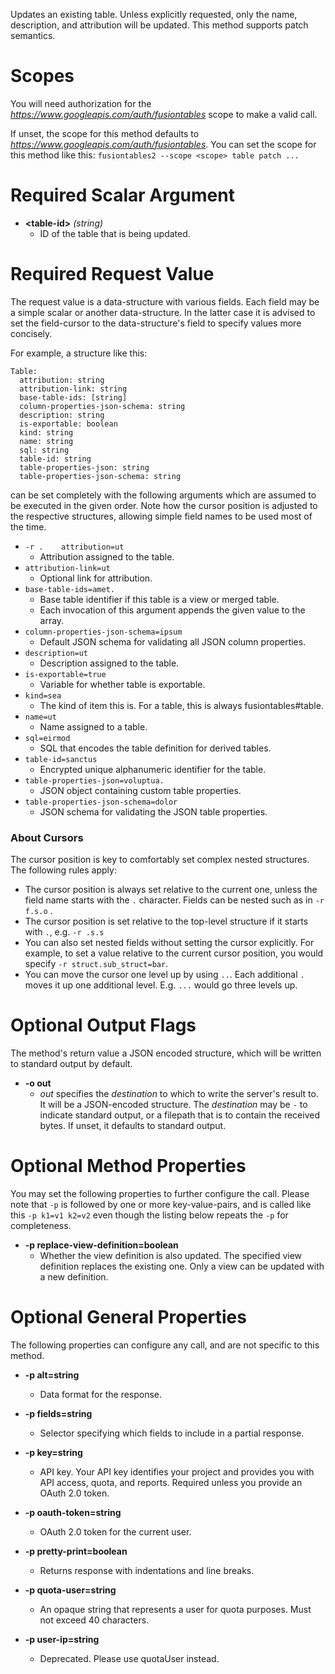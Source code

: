 Updates an existing table. Unless explicitly requested, only the name, description, and attribution will be updated. This method supports patch semantics.
# Scopes

You will need authorization for the *https://www.googleapis.com/auth/fusiontables* scope to make a valid call.

If unset, the scope for this method defaults to *https://www.googleapis.com/auth/fusiontables*.
You can set the scope for this method like this: `fusiontables2 --scope <scope> table patch ...`
# Required Scalar Argument
* **&lt;table-id&gt;** *(string)*
    - ID of the table that is being updated.
# Required Request Value

The request value is a data-structure with various fields. Each field may be a simple scalar or another data-structure.
In the latter case it is advised to set the field-cursor to the data-structure's field to specify values more concisely.

For example, a structure like this:
```
Table:
  attribution: string
  attribution-link: string
  base-table-ids: [string]
  column-properties-json-schema: string
  description: string
  is-exportable: boolean
  kind: string
  name: string
  sql: string
  table-id: string
  table-properties-json: string
  table-properties-json-schema: string

```

can be set completely with the following arguments which are assumed to be executed in the given order. Note how the cursor position is adjusted to the respective structures, allowing simple field names to be used most of the time.

* `-r .    attribution=ut`
    - Attribution assigned to the table.
* `attribution-link=ut`
    - Optional link for attribution.
* `base-table-ids=amet.`
    - Base table identifier if this table is a view or merged table.
    - Each invocation of this argument appends the given value to the array.
* `column-properties-json-schema=ipsum`
    - Default JSON schema for validating all JSON column properties.
* `description=ut`
    - Description assigned to the table.
* `is-exportable=true`
    - Variable for whether table is exportable.
* `kind=sea`
    - The kind of item this is. For a table, this is always fusiontables#table.
* `name=ut`
    - Name assigned to a table.
* `sql=eirmod`
    - SQL that encodes the table definition for derived tables.
* `table-id=sanctus`
    - Encrypted unique alphanumeric identifier for the table.
* `table-properties-json=voluptua.`
    - JSON object containing custom table properties.
* `table-properties-json-schema=dolor`
    - JSON schema for validating the JSON table properties.


### About Cursors

The cursor position is key to comfortably set complex nested structures. The following rules apply:

* The cursor position is always set relative to the current one, unless the field name starts with the `.` character. Fields can be nested such as in `-r f.s.o` .
* The cursor position is set relative to the top-level structure if it starts with `.`, e.g. `-r .s.s`
* You can also set nested fields without setting the cursor explicitly. For example, to set a value relative to the current cursor position, you would specify `-r struct.sub_struct=bar`.
* You can move the cursor one level up by using `..`. Each additional `.` moves it up one additional level. E.g. `...` would go three levels up.


# Optional Output Flags

The method's return value a JSON encoded structure, which will be written to standard output by default.

* **-o out**
    - *out* specifies the *destination* to which to write the server's result to.
      It will be a JSON-encoded structure.
      The *destination* may be `-` to indicate standard output, or a filepath that is to contain the received bytes.
      If unset, it defaults to standard output.
# Optional Method Properties

You may set the following properties to further configure the call. Please note that `-p` is followed by one 
or more key-value-pairs, and is called like this `-p k1=v1 k2=v2` even though the listing below repeats the
`-p` for completeness.

* **-p replace-view-definition=boolean**
    - Whether the view definition is also updated. The specified view definition replaces the existing one. Only a view can be updated with a new definition.

# Optional General Properties

The following properties can configure any call, and are not specific to this method.

* **-p alt=string**
    - Data format for the response.

* **-p fields=string**
    - Selector specifying which fields to include in a partial response.

* **-p key=string**
    - API key. Your API key identifies your project and provides you with API access, quota, and reports. Required unless you provide an OAuth 2.0 token.

* **-p oauth-token=string**
    - OAuth 2.0 token for the current user.

* **-p pretty-print=boolean**
    - Returns response with indentations and line breaks.

* **-p quota-user=string**
    - An opaque string that represents a user for quota purposes. Must not exceed 40 characters.

* **-p user-ip=string**
    - Deprecated. Please use quotaUser instead.
